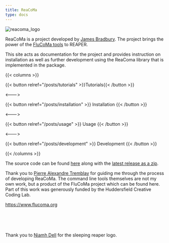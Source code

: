 ```yaml
---
title: ReaCoMa
type: docs
---
```


<img src="/img/logo_compressed.jpg" alt="reacoma_logo" class="center-image">

ReaCoMa is a project developed by [James Bradbury](https://www.jamesbradbury.xyz). The project brings the power of the [FluCoMa tools](https://www.flucoma.org) to REAPER. 

This site acts as documentation for the project and provides instruction on installation as well as further development using the ReaComa library that is implemented in the package.


{{< columns >}}

{{< button relref="/posts/tutorials" >}}Tutorials{{< /button >}}

<--->

{{< button relref="/posts/installation" >}} Installation {{< /button >}}

<--->

{{< button relref="/posts/usage" >}} Usage {{< /button >}}

<--->

{{< button relref="/posts/development" >}} Development {{< /button >}}

{{< /columns >}}

The source code can be found [here](https://github.com/jamesb93/reacoma) along with the [latest release as a zip](https://github.com/jamesb93/ReaCoMa/archive/master.zip).

Thank you to [Pierre Alexandre Tremblay](https://www.pierrealexandretremblay.com) for guiding me through the process of developing ReaCoMa. The command line tools themselves are not my own work, but a product of the FluCoMa project which can be found here. Part of this work was generously funded by the Huddersfield Creative Coding Lab.

https://www.flucoma.org


<br><br><br>

<p class="thanks">Thank you to <a href=mailto:dell.niamh@gmail.com>Niamh Dell</a> for the sleeping reaper logo.</p>
